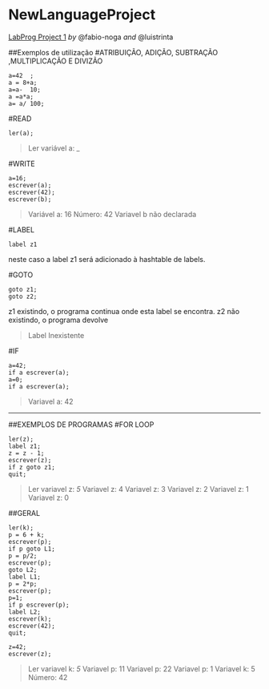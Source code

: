 # NewLanguageProject
[LabProg Project 1](https://github.com/fabio-noga/NewLanguageProject)
*by* @fabio-noga *and* @luistrinta

##Exemplos de utilização
#ATRIBUIÇÃO, ADIÇÃO, SUBTRAÇÃO ,MULTIPLICAÇÃO E DIVIZÃO
```
a=42  ;
a = 8+a;
a=a-  10;
a =a*a;
a= a/ 100;
```
#READ
```
ler(a);
```
>Ler variável a: _

#WRITE
```
a=16;
escrever(a);
escrever(42);
escrever(b);
```
>Variável a: 16
>Número: 42
>Variavel b não declarada

#LABEL
```
label z1
```
neste caso a label z1 será adicionado à hashtable de labels.

#GOTO
```
goto z1;
goto z2;
```
z1 existindo, o programa continua onde esta label se encontra.
z2 não existindo, o programa devolve
>Label Inexistente

#IF
```
a=42;
if a escrever(a);
a=0;
if a escrever(a);
```
>Variavel a: 42

***

##EXEMPLOS DE PROGRAMAS
#FOR LOOP
```
ler(z);
label z1;
z = z - 1;
escrever(z);
if z goto z1;
quit;
```
>Ler variavel z: *5*
>Variavel z: 4
>Variavel z: 3
>Variavel z: 2
>Variavel z: 1
>Variavel z: 0

##GERAL
```
ler(k);
p = 6 + k;
escrever(p);
if p goto L1;
p = p/2;
escrever(p);
goto L2;
label L1;
p = 2*p;
escrever(p);
p=1;
if p escrever(p);
label L2;
escrever(k);
escrever(42);
quit;

z=42;
escrever(z);
```
>Ler variavel k: *5*
>Variavel p: 11
>Variavel p: 22
>Variavel p: 1
>Variavel k: 5
>Número: 42
